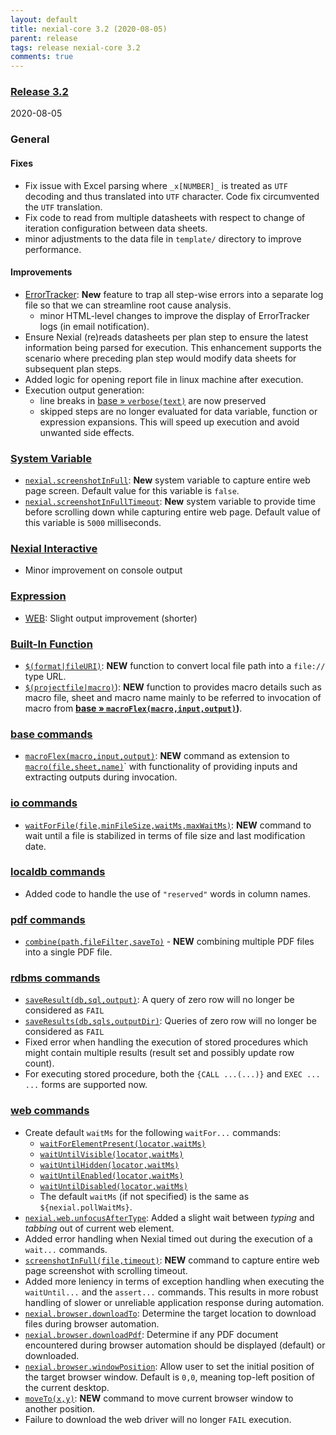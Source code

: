 ```yaml
---
layout: default
title: nexial-core 3.2 (2020-08-05)
parent: release
tags: release nexial-core 3.2
comments: true
---
```


### <a href="https://github.com/nexiality/nexial-core/releases/tag/nexial-core-v3.2_0887" class="external-link" target="_nexial_link">Release 3.2</a>
2020-08-05


### General
#### Fixes
- Fix issue with Excel parsing where `_x[NUMBER]_` is treated as `UTF` decoding and thus translated into `UTF` character.
  Code fix circumvented the `UTF` translation.
- Fix code to read from multiple datasheets with respect to change of iteration configuration between data sheets.
- minor adjustments to the data file in `template/` directory to improve performance.
#### Improvements
- [ErrorTracker](../userguide/ExecutionLogs#errortracker-error-only-log-file): **New** feature to trap all step-wise errors
  into a separate log file so that we can streamline root cause analysis.
  - minor HTML-level changes to improve the display of ErrorTracker logs (in email notification).
- Ensure Nexial (re)reads datasheets per plan step to ensure the latest information being parsed for execution. This 
  enhancement supports the scenario where preceding plan step would modify data sheets for subsequent plan steps.
- Added logic for opening report file in linux machine after execution.
- Execution output generation:
  - line breaks in [base &raquo; `verbose(text)`](../commands/base/verbose(text)) are now preserved
  - skipped steps are no longer evaluated for data variable, function or expression expansions. This will speed up 
    execution and avoid unwanted side effects.


### [System Variable](../systemvars)
- [`nexial.screenshotInFull`](../systemvars/index#nexial.screenshotInFull): **New** system variable to capture 
entire web page screen. Default value for this variable is `false`.
- [`nexial.screenshotInFullTimeout`](../systemvars/index#nexial.screenshotInFullTimeout): **New** system variable 
to provide time before scrolling down while capturing entire web page. Default value of this variable is `5000` milliseconds.


### [Nexial Interactive](../interactive)
- Minor improvement on console output


### [Expression](../expressions)
- [WEB](../expressions/WEBexpression): Slight output improvement (shorter)


### [Built-In Function](../functions)
- [`$(format|fileURI)`](../functions/$(format)#formatfileuritext): **NEW** function to convert local file path into a 
  `file://` type URL.
- [`$(projectfile|macro)`](../functions/$(projectfile)#projectfilemacrofilesheetname)): **NEW** function to provides
  macro details such as macro file, sheet and macro name mainly to be referred to invocation of 
  macro from **[base &raquo; `macroFlex(macro,input,output)`](../commands/base/macroFlex(macro,input,output)))**.


### [base commands](../commands/base)
- [`macroFlex(macro,input,output)`](../commands/base/macroFlex(macro,input,output)): **NEW** command as extension to 
[`macro(file,sheet,name)`](../commands/base/macro(file,sheet,name))` with functionality of providing inputs and 
extracting outputs during invocation.


### [io commands](../commands/io)
- [`waitForFile(file,minFileSize,waitMs,maxWaitMs)`](../commands/io/waitForFile(file,minFileSize,waitMs,maxWaitMs)):
  **NEW** command to wait until a file is stabilized in terms of file size and last modification date.


### [localdb commands](../commands/localdb)
- Added code to handle the use of `"reserved"` words in column names.


### [pdf commands](../commands/pdf)
- [`combine(path,fileFilter,saveTo)`](../commands/pdf/combine(path,fileFilter,saveTo)) - **NEW** combining multiple PDF 
  files into a single PDF file.


### [rdbms commands](../commands/rdbms)
- [`saveResult(db,sql,output)`](../commands/rdbms/saveResult(db,sql,output)): A query of zero row will no longer be 
  considered as `FAIL` 
- [`saveResults(db,sqls,outputDir)`](../commands/rdbms/saveResults(db,sqls,outputDir)): Queries of zero row will no 
  longer be considered as `FAIL` 
- Fixed error when handling the execution of stored procedures which might contain multiple results (result set and 
  possibly update row count). 
- For executing stored procedure, both the `{CALL ...(...)}` and `EXEC ... ...` forms are supported now.


### [web commands](../commands/web)
- Create default `waitMs` for the following `waitFor...` commands:
  - [`waitForElementPresent(locator,waitMs)`](../commands/web/waitForElementPresent(locator,waitMs))
  - [`waitUntilVisible(locator,waitMs)`](waitUntilVisible(locator,waitMs))
  - [`waitUntilHidden(locator,waitMs)`](waitUntilHidden(locator,waitMs))
  - [`waitUntilEnabled(locator,waitMs)`](waitUntilEnabled(locator,waitMs))
  - [`waitUntilDisabled(locator,waitMs)`](waitUntilDisabled(locator,waitMs)) 
  - The default `waitMs` (if not specified) is the same as `${nexial.pollWaitMs}`.
- [`nexial.web.unfocusAfterType`](../systemvars/index.html#nexial.web.unfocusAfterType): Added a slight wait between 
  _typing_ and _tabbing_ out of current web element.
- Added error handling when Nexial timed out during the execution of a `wait...` commands.
- [`screenshotInFull(file,timeout)`](../commands/web/screenshotInFull(file,timeout)): **NEW** command to capture entire 
  web page screenshot with scrolling timeout.
- Added more leniency in terms of exception handling when executing the `waitUntil...` and the `assert...` commands.
  This results in more robust handling of slower or unreliable application response during automation.
- [`nexial.browser.downloadTo`](../systemvars/index#nexial.browser.downloadTo): Determine the target location to 
  download files during browser automation.
- [`nexial.browser.downloadPdf`](../systemvars/index#nexial.browser.downloadPdf): Determine if any PDF document  
  encountered during browser automation should be displayed (default) or downloaded.
- [`nexial.browser.windowPosition`](../systemvars/index#nexial.browser.windowPosition): Allow user to set the initial
  position of the target browser window. Default is `0,0`, meaning top-left position of the current desktop.
- [`moveTo(x,y)`](../commands/web/moveTo(x,y)): **NEW** command to move current browser window to another position.
- Failure to download the web driver will no longer `FAIL` execution.

